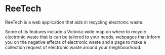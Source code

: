 # ReeTech
ReeTech is a web application that aids in recycling electronic waste.  

Some of its features include a Victoria-wide map on where to recycle electronic waste that is can be tailored to your needs, webpages that inform you on the negative effects of electronic waste and a page to make a collection request of electronic waste around your neighbourhood.
